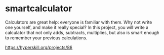 # smartcalculator

Calculators are great help: everyone is familiar with them. Why not write one yourself, and make it really special? In this project, you will write a calculator that not only adds, subtracts, multiplies, but also is smart enough to remember your previous calculations.

https://hyperskill.org/projects/88
